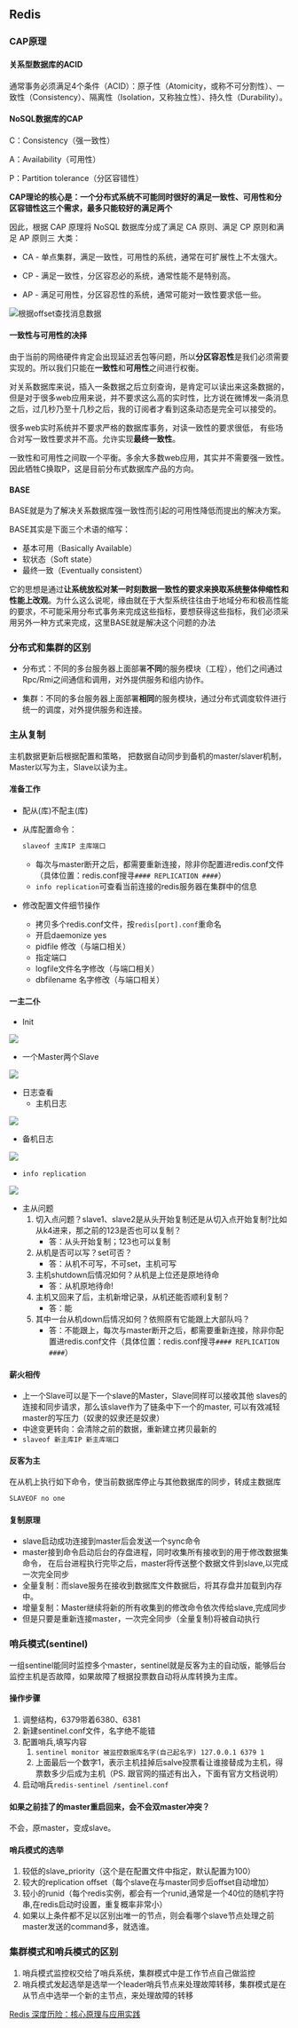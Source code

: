 ## Redis

### CAP原理

#### 关系型数据库的ACID

通常事务必须满足4个条件（ACID）：原子性（Atomicity，或称不可分割性）、一致性（Consistency）、隔离性（Isolation，又称独立性）、持久性（Durability）。

#### NoSQL数据库的CAP

C：Consistency（强一致性）

A：Availability（可用性）

P：Partition tolerance（分区容错性）

**CAP理论的核心是：一个分布式系统不可能同时很好的满足一致性、可用性和分区容错性这三个需求，最多只能较好的满足两个**

因此，根据 CAP 原理将 NoSQL 数据库分成了满足 CA 原则、满足 CP 原则和满足 AP 原则三 大类：

- CA - 单点集群，满足一致性，可用性的系统，通常在可扩展性上不太强大。

- CP - 满足一致性，分区容忍必的系统，通常性能不是特别高。

- AP - 满足可用性，分区容忍性的系统，通常可能对一致性要求低一些。

![根据offset查找消息数据](../../src/redis/cap.png)

#### 一致性与可用性的决择

由于当前的网络硬件肯定会出现延迟丢包等问题，所以**分区容忍性**是我们必须需要实现的。所以我们只能在**一致性**和**可用性**之间进行权衡。

对关系数据库来说，插入一条数据之后立刻查询，是肯定可以读出来这条数据的，但是对于很多web应用来说，并不要求这么高的实时性，比方说在微博发一条消息之后，过几秒乃至十几秒之后，我的订阅者才看到这条动态是完全可以接受的。

很多web实时系统并不要求严格的数据库事务，对读一致性的要求很低， 有些场合对写一致性要求并不高。允许实现**最终一致性**。

一致性和可用性之间取一个平衡。多余大多数web应用，其实并不需要强一致性。因此牺牲C换取P，这是目前分布式数据库产品的方向。

#### BASE

BASE就是为了解决关系数据库强一致性而引起的可用性降低而提出的解决方案。

BASE其实是下面三个术语的缩写：

- 基本可用（Basically Available）
- 软状态（Soft state）
- 最终一致（Eventually consistent）

它的思想是通过**让系统放松对某一时刻数据一致性的要求来换取系统整体伸缩性和性能上改观**。为什么这么说呢，缘由就在于大型系统往往由于地域分布和极高性能的要求，不可能采用分布式事务来完成这些指标，要想获得这些指标，我们必须采用另外一种方式来完成，这里BASE就是解决这个问题的办法

### 分布式和集群的区别

* 分布式：不同的多台服务器上面部署**不同**的服务模块（工程），他们之间通过Rpc/Rmi之间通信和调用，对外提供服务和组内协作。

* 集群：不同的多台服务器上面部署**相同**的服务模块，通过分布式调度软件进行统一的调度，对外提供服务和连接。

### 主从复制

主机数据更新后根据配置和策略， 把数据自动同步到备机的master/slaver机制，Master以写为主，Slave以读为主。

#### 准备工作

- 配从(库)不配主(库)

- 从库配置命令：

  ```bash
  slaveof 主库IP 主库端口
  ```

  - 每次与master断开之后，都需要重新连接，除非你配置进redis.conf文件（具体位置：redis.conf搜寻`#### REPLICATION ####`）
  - `info replication`可查看当前连接的redis服务器在集群中的信息

- 修改配置文件细节操作

  - 拷贝多个redis.conf文件，按`redis[port].conf`重命名
  - 开启daemonize yes
  - pidfile 修改（与端口相关）
  - 指定端口
  - logfile文件名字修改（与端口相关）
  - dbfilename 名字修改（与端口相关）

#### 一主二仆

- Init 

![](../../src/redis/replication_demo00.png)

- 一个Master两个Slave 

![](../../src/redis/replication_demo01.png)

- 日志查看
  - 主机日志 

![](../../src/redis/replication_demo02.png)

  - 备机日志 

![](../../src/redis/replication_demo03.png)

  - `info replication` 

![](../../src/redis/replication_demo04.png)

- 主从问题
  1. 切入点问题？slave1、slave2是从头开始复制还是从切入点开始复制?比如从k4进来，那之前的123是否也可以复制？
     - 答：从头开始复制；123也可以复制
  2. 从机是否可以写？set可否？
     - 答：从机不可写，不可set，主机可写
  3. 主机shutdown后情况如何？从机是上位还是原地待命
     - 答：从机原地待命!
  4. 主机又回来了后，主机新增记录，从机还能否顺利复制？
     - 答：能
  5. 其中一台从机down后情况如何？依照原有它能跟上大部队吗？
     - 答：不能跟上，每次与master断开之后，都需要重新连接，除非你配置进redis.conf文件（具体位置：redis.conf搜寻`#### REPLICATION ####`）

#### 薪火相传

- 上一个Slave可以是下一个slave的Master，Slave同样可以接收其他 slaves的连接和同步请求，那么该slave作为了链条中下一个的master, 可以有效减轻master的写压力（奴隶的奴隶还是奴隶）
- 中途变更转向：会清除之前的数据，重新建立拷贝最新的
- `slaveof 新主库IP 新主库端口`

#### 反客为主

在从机上执行如下命令，使当前数据库停止与其他数据库的同步，转成主数据库

```bash
SLAVEOF no one
```

#### 复制原理

- slave启动成功连接到master后会发送一个sync命令
- master接到命令启动后台的存盘进程，同时收集所有接收到的用于修改数据集命令， 在后台进程执行完毕之后，master将传送整个数据文件到slave,以完成一次完全同步
- 全量复制：而slave服务在接收到数据库文件数据后，将其存盘并加载到内存中。
- 增量复制：Master继续将新的所有收集到的修改命令依次传给slave,完成同步
- 但是只要是重新连接master，一次完全同步（全量复制)将被自动执行

### 哨兵模式(sentinel)

一组sentinel能同时监控多个master，sentinel就是反客为主的自动版，能够后台监控主机是否故障，如果故障了根据投票数自动将从库转换为主库。

#### 操作步骤

1. 调整结构，6379带着6380、6381
2. 新建sentinel.conf文件，名字绝不能错
3. 配置哨兵,填写内容
   1. `sentinel monitor 被监控数据库名字(自己起名字) 127.0.0.1 6379 1`
   2. 上面最后一个数字1，表示主机挂掉后salve投票看让谁接替成为主机，得票数多少后成为主机（PS. 跟官网的描述有出入，下面有官方文档说明）
4. 启动哨兵`redis-sentinel /sentinel.conf `


#### 如果之前挂了的master重启回来，会不会双master冲突？ 

 不会，原master，变成slave。

#### 哨兵模式的选举

1. 较低的slave_priority（这个是在配置文件中指定，默认配置为100）
2. 较大的replication offset（每个slave在与master同步后offset自动增加）
3. 较小的runid（每个redis实例，都会有一个runid,通常是一个40位的随机字符串,在redis启动时设置，重复概率非常小）
4. 如果以上条件都不足以区别出唯一的节点，则会看哪个slave节点处理之前master发送的command多，就选谁。

### 集群模式和哨兵模式的区别

1. 哨兵模式监控权交给了哨兵系统，集群模式中是工作节点自己做监控
2. 哨兵模式发起选举是选举一个leader哨兵节点来处理故障转移，集群模式是在从节点中选举一个新的主节点，来处理故障的转移

[Redis 深度历险：核心原理与应用实践](https://juejin.im/book/5afc2e5f6fb9a07a9b362527/section)